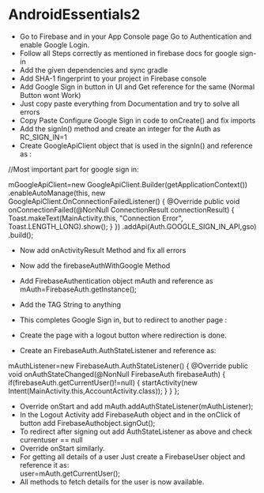 # AndroidEssentials2

- Go to Firebase and in your App Console page Go to Authentication and enable Google Login.
- Follow all Steps correctly as mentioned in firebase docs for google sign-in
- Add the given dependencies and sync gradle
- Add SHA-1 fingerprint to your project in Firebase console
- Add Google Sign in button in UI and Get reference for the same (Normal Button wont Work)
- Just copy paste everything from Documentation and try to solve all errors
- Copy Paste Configure Google Sign in code to onCreate() and fix imports
- Add the signIn() method and create an integer for the Auth as RC_SIGN_IN=1
- Create GoogleApiClient object that is used in the signIn() and reference as :

//Most important part for google sign in: 

mGoogleApiClient=new GoogleApiClient.Builder(getApplicationContext())
                .enableAutoManage(this, new GoogleApiClient.OnConnectionFailedListener() {
                    @Override
                    public void onConnectionFailed(@NonNull ConnectionResult connectionResult) {
                        Toast.makeText(MainActivity.this, "Connection Error", Toast.LENGTH_LONG).show();
                    }
                })
                .addApi(Auth.GOOGLE_SIGN_IN_API,gso)   
                .build();

- Now add onActivityResult Method and fix all errors
- Now add the firebaseAuthWithGoogle Method 
- Add FirebaseAuthentication object mAuth and reference as 
        mAuth=FirebaseAuth.getInstance();
- Add the TAG String to anything
- This completes Google Sign in, but to redirect to another page :

- Create the page with a logout button where redirection is done.
- Create an FirebaseAuth.AuthStateListener and reference as:

mAuthListener=new FirebaseAuth.AuthStateListener() {
            @Override
            public void onAuthStateChanged(@NonNull FirebaseAuth firebaseAuth) {
                if(firebaseAuth.getCurrentUser()!=null)
                {
                    startActivity(new Intent(MainActivity.this,AccountActivity.class));
                }
            }
        };

- Override onStart and add mAuth.addAuthStateListener(mAuthListener);
- In the Logout Activity add FirebaseAuth object and in the onClick of button add FirebaseAuthobject.signOut();
- To redirect after signing out add AuthStateListener as above and check currentuser == null
- Override onStart similarly.
- For getting all details of a user Just create a FirebaseUser object and reference it as:  
		user=mAuth.getCurrentUser();
- All methods to fetch details for the user is now available.
